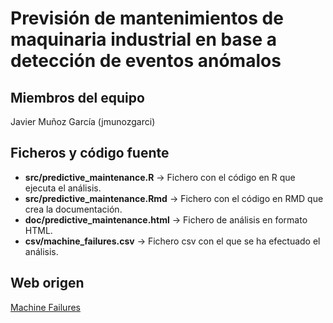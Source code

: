 # Previsión de mantenimientos de maquinaria industrial en base a detección de eventos anómalos

## Miembros del equipo
Javier Muñoz García (jmunozgarci)

## Ficheros y código fuente
* **src/predictive_maintenance.R** -> Fichero con el código en R que ejecuta el análisis.
* **src/predictive_maintenance.Rmd** -> Fichero con el código en RMD que crea la documentación.
* **doc/predictive_maintenance.html** -> Fichero de análisis en formato HTML.
* **csv/machine_failures.csv** -> Fichero csv con el que se ha efectuado el análisis.

## Web origen
[Machine Failures](https://bigml.com/dashboard/dataset/5e65419b5e269e3caa003a95/table)
